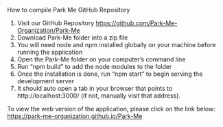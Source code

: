 How to compile Park Me GitHub Repository

1.	Visit our GitHub Repository 
https://github.com/Park-Me-Organization/Park-Me
2.	Download Park-Me folder into a zip file
3.	You will need node and npm installed globally on your machine before running the application
4.	Open the Park-Me folder on your computer’s command line
5.	Run “npm build” to add the node modules to the folder 
6.	Once the installation is done, run “npm start” to begin serving the development server
7.	It should auto open a tab in your browser that points to http://localhost:3000/ (if not, manually visit that address). 




To view the web version of the application, please click on the link below: 
https://park-me-organization.github.io/Park-Me
